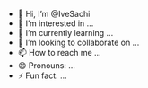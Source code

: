 - 👋 Hi, I’m @IveSachi
- 👀 I’m interested in ...
- 🌱 I’m currently learning ...
- 💞️ I’m looking to collaborate on ...
- 📫 How to reach me ...
- 😄 Pronouns: ...
- ⚡ Fun fact: ...

<!---
IveSachi/IveSachi is a ✨ special ✨ repository because its `README.md` (this file) appears on your GitHub profile.
You can click the Preview link to take a look at your changes.
--->
